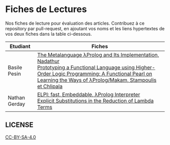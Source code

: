 # Fiches de Lectures

Nos fiches de lecture pour évaluation des articles. Contribuez à ce repository par pull-request, en ajoutant vos noms et les liens hypertextes de vos deux fiches dans la table ci-dessous.

| Etudiant     | Fiches                                                                            |
|--------------|-----------------------------------------------------------------------------------|
| Basile Pesin | [The Metalanguage λProlog and Its Implementation, Nadathur](basile/Nadathur01.md)<br>[Prototyping a Functional Language using Higher-Order Logic Programming: A Functional Pearl on Learning the Ways of λProlog/Makam, Stampoulis et Chlipala](basile/Stampoulis18.md)             |
| Nathan Gerday | [ELPI: fast, Embeddable, λProlog Interpreter](nathan/FicheDeLecture1.md)<br>[Explicit Substitutions in the Reduction of Lambda Terms](nathan/FicheDeLecture2.md)             |

## LICENSE

[CC-BY-SA-4.0](./LICENSE.txt)
